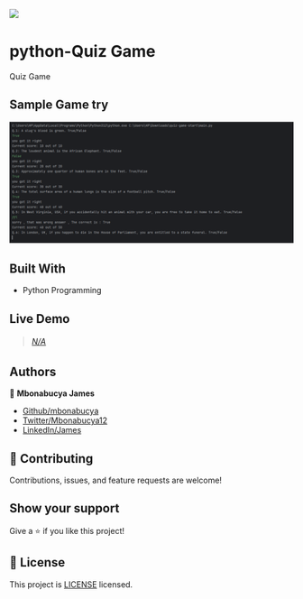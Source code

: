 
![](https://img.shields.io/badge/Quiz-orange)

# python-Quiz Game 

Quiz Game  

## Sample Game try 

![screenshot](./images/quiz.png)


## Built With

- Python  Programming 

## Live Demo

> ###### [N/A]()



## Authors

👤 **Mbonabucya James**

- [Github/mbonabucya](https://github.com/mbonabucya)
- [Twitter/Mbonabucya12](https://twitter.com/Mbonabucya12)
- [LinkedIn/James](https://www.linkedin.com/in/james-mbonabucya)

## :handshake: Contributing

Contributions, issues, and feature requests are welcome!

## Show your support

Give a :star:️ if you like this project!

## :memo: License

This project is [LICENSE](./LICENSE) licensed.
